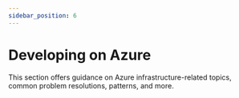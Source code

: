 ```yaml
---
sidebar_position: 6
---
```


# Developing on Azure

This section offers guidance on Azure infrastructure-related topics, common
problem resolutions, patterns, and more.
